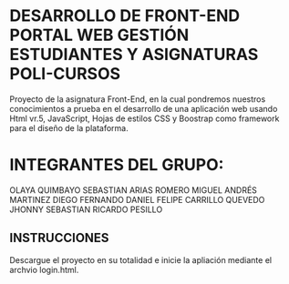 # DESARROLLO DE FRONT-END PORTAL WEB GESTIÓN ESTUDIANTES Y ASIGNATURAS POLI-CURSOS
Proyecto de la asignatura Front-End, en la cual pondremos nuestros conocimientos a prueba en el desarrollo de una aplicación web usando Html vr.5, JavaScript, Hojas de estilos CSS y Boostrap como framework para el diseño de la plataforma.

# INTEGRANTES DEL GRUPO:  
OLAYA QUIMBAYO SEBASTIAN
ARIAS ROMERO MIGUEL ANDRÉS
MARTINEZ DIEGO FERNANDO
DANIEL FELIPE CARRILLO QUEVEDO
JHONNY SEBASTIAN RICARDO PESILLO

## INSTRUCCIONES
Descargue el proyecto en su totalidad e inicie la apliación mediante el archvio login.html.
